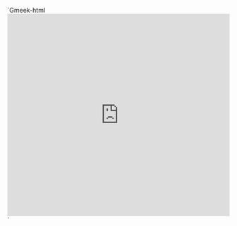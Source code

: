`Gmeek-html<iframe width="100%" height="460px"
        src="https://www.youtube.com/embed/R3KeW4xHhx8"
        title="YouTube video player"
        frameborder="0"
        allow="accelerometer; autoplay; clipboard-write; encrypted-media; gyroscope; picture-in-picture; web-share"
        allowfullscreen>
</iframe>`
